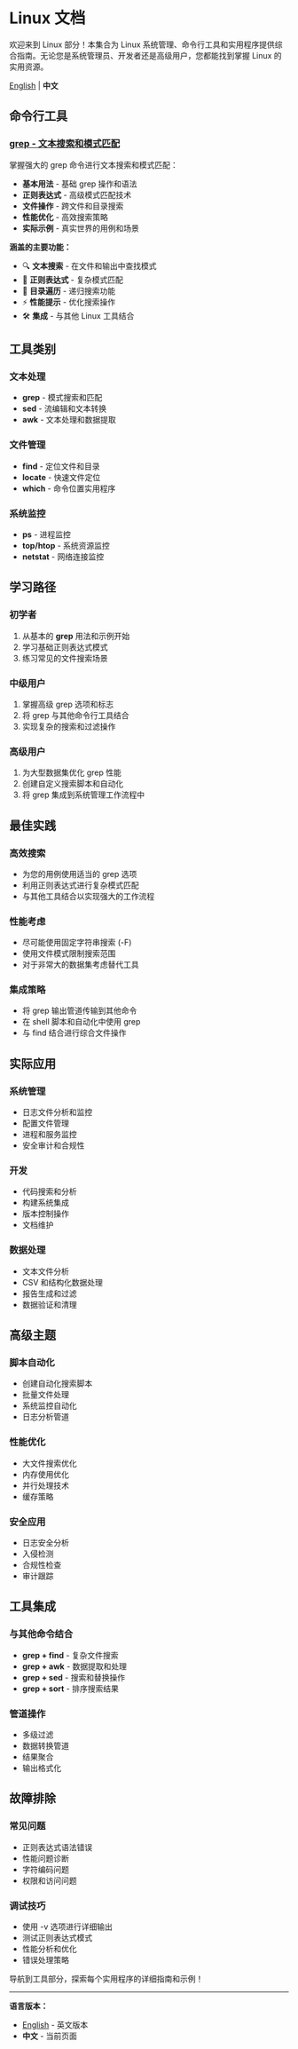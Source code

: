 # Linux 文档

欢迎来到 Linux 部分！本集合为 Linux 系统管理、命令行工具和实用程序提供综合指南。无论您是系统管理员、开发者还是高级用户，您都能找到掌握 Linux 的实用资源。

[English](index.md) | **中文**

## 命令行工具

### [grep - 文本搜索和模式匹配](tools/grep.zh.md)
掌握强大的 grep 命令进行文本搜索和模式匹配：

- **基本用法** - 基础 grep 操作和语法
- **正则表达式** - 高级模式匹配技术
- **文件操作** - 跨文件和目录搜索
- **性能优化** - 高效搜索策略
- **实际示例** - 真实世界的用例和场景

**涵盖的主要功能：**
- 🔍 **文本搜索** - 在文件和输出中查找模式
- 📝 **正则表达式** - 复杂模式匹配
- 📁 **目录遍历** - 递归搜索功能
- ⚡ **性能提示** - 优化搜索操作
- 🛠️ **集成** - 与其他 Linux 工具结合

## 工具类别

### 文本处理
- **grep** - 模式搜索和匹配
- **sed** - 流编辑和文本转换
- **awk** - 文本处理和数据提取

### 文件管理
- **find** - 定位文件和目录
- **locate** - 快速文件定位
- **which** - 命令位置实用程序

### 系统监控
- **ps** - 进程监控
- **top/htop** - 系统资源监控
- **netstat** - 网络连接监控

## 学习路径

### 初学者
1. 从基本的 **grep** 用法和示例开始
2. 学习基础正则表达式模式
3. 练习常见的文件搜索场景

### 中级用户
1. 掌握高级 grep 选项和标志
2. 将 grep 与其他命令行工具结合
3. 实现复杂的搜索和过滤操作

### 高级用户
1. 为大型数据集优化 grep 性能
2. 创建自定义搜索脚本和自动化
3. 将 grep 集成到系统管理工作流程中

## 最佳实践

### 高效搜索
- 为您的用例使用适当的 grep 选项
- 利用正则表达式进行复杂模式匹配
- 与其他工具结合以实现强大的工作流程

### 性能考虑
- 尽可能使用固定字符串搜索 (-F)
- 使用文件模式限制搜索范围
- 对于非常大的数据集考虑替代工具

### 集成策略
- 将 grep 输出管道传输到其他命令
- 在 shell 脚本和自动化中使用 grep
- 与 find 结合进行综合文件操作

## 实际应用

### 系统管理
- 日志文件分析和监控
- 配置文件管理
- 进程和服务监控
- 安全审计和合规性

### 开发
- 代码搜索和分析
- 构建系统集成
- 版本控制操作
- 文档维护

### 数据处理
- 文本文件分析
- CSV 和结构化数据处理
- 报告生成和过滤
- 数据验证和清理

## 高级主题

### 脚本自动化
- 创建自动化搜索脚本
- 批量文件处理
- 系统监控自动化
- 日志分析管道

### 性能优化
- 大文件搜索优化
- 内存使用优化
- 并行处理技术
- 缓存策略

### 安全应用
- 日志安全分析
- 入侵检测
- 合规性检查
- 审计跟踪

## 工具集成

### 与其他命令结合
- **grep + find** - 复杂文件搜索
- **grep + awk** - 数据提取和处理
- **grep + sed** - 搜索和替换操作
- **grep + sort** - 排序搜索结果

### 管道操作
- 多级过滤
- 数据转换管道
- 结果聚合
- 输出格式化

## 故障排除

### 常见问题
- 正则表达式语法错误
- 性能问题诊断
- 字符编码问题
- 权限和访问问题

### 调试技巧
- 使用 -v 选项进行详细输出
- 测试正则表达式模式
- 性能分析和优化
- 错误处理策略

导航到工具部分，探索每个实用程序的详细指南和示例！

---

**语言版本：**
- [English](index.md) - 英文版本
- **中文** - 当前页面
